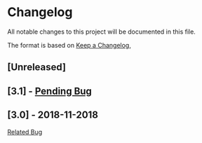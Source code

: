 # Changelog

All notable changes to this project will be documented in this file.

The format is based on [Keep a Changelog](https://keepachangelog.com/en/1.0.0/),

## [Unreleased]

## [3.1] -  [Pending Bug](https://bugzilla.mozilla.org/show_bug.cgi?id=1600148)

## [3.0] - 2018-11-2018
[Related Bug](https://bugzilla.mozilla.org/show_bug.cgi?id=1506402)
